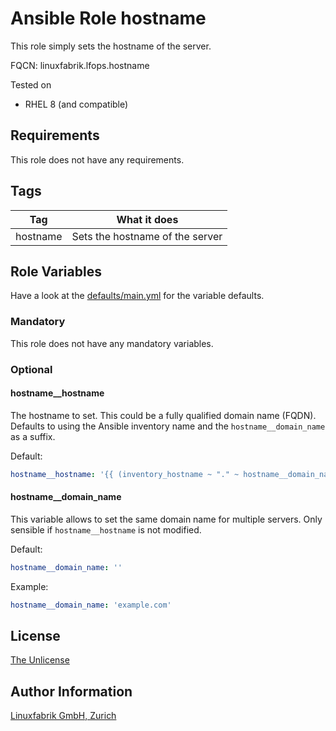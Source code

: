 # Ansible Role hostname

This role simply sets the hostname of the server.

FQCN: linuxfabrik.lfops.hostname

Tested on

* RHEL 8 (and compatible)


## Requirements

This role does not have any requirements.


## Tags

| Tag      | What it does                    |
| ---      | ------------                    |
| hostname | Sets the hostname of the server |


## Role Variables

Have a look at the [defaults/main.yml](https://github.com/Linuxfabrik/lfops/blob/main/roles/hostname/defaults/main.yml) for the variable defaults.


### Mandatory

This role does not have any mandatory variables.


### Optional

#### hostname__hostname

The hostname to set. This could be a fully qualified domain name (FQDN). Defaults to using the Ansible inventory name and the `hostname__domain_name` as a suffix.

Default:
```yaml
hostname__hostname: '{{ (inventory_hostname ~ "." ~ hostname__domain_name) | trim(".") }}'
```


#### hostname__domain_name

This variable allows to set the same domain name for multiple servers. Only sensible if `hostname__hostname` is not modified.

Default:
```yaml
hostname__domain_name: ''
```

Example:
```yaml
hostname__domain_name: 'example.com'
```


## License

[The Unlicense](https://unlicense.org/)


## Author Information

[Linuxfabrik GmbH, Zurich](https://www.linuxfabrik.ch)
